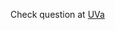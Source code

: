 Check question at [UVa](https://uva.onlinejudge.org/index.php?option=com_onlinejudge&Itemid=8&page=show_problem&problem=3794)
